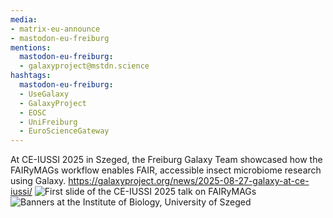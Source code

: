 ```yaml
---
media:
- matrix-eu-announce
- mastodon-eu-freiburg
mentions:
  mastodon-eu-freiburg:
  - galaxyproject@mstdn.science
hashtags:
  mastodon-eu-freiburg:
  - UseGalaxy
  - GalaxyProject
  - EOSC
  - UniFreiburg
  - EuroScienceGateway
---
```

At CE-IUSSI 2025 in Szeged, the Freiburg Galaxy Team showcased how the FAIRyMAGs workflow enables FAIR, accessible insect microbiome research using Galaxy.
https://galaxyproject.org/news/2025-08-27-galaxy-at-ce-iussi/
![First slide of the CE-IUSSI 2025 talk on FAIRyMAGs](https://galaxyproject.org/assets/static/presentation.4e9973b.16985118f35cd36f9fd9e782d57d656c.jpg)
![Banners at the Institute of Biology, University of Szeged](https://galaxyproject.org/assets/static/szeged.561053d.cc6c865a8dd6bb712cd64123b2b16ff7.jpg)
